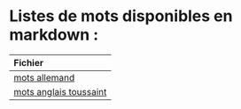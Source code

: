 # Listes de mots disponibles en markdown :

|Fichier|
|:---|
|[mots allemand](mots_allemand.md)|
|[mots anglais toussaint](mots_anglais_toussaint.md)|
